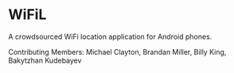WiFiL
======

A crowdsourced WiFi location application for Android phones.

Contributing Members:
Michael Clayton, Brandan Miller, Billy King, Bakytzhan Kudebayev
